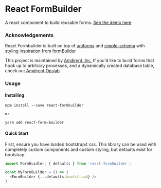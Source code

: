 # React FormBuilder

A react component to build reusable forms. [See the demo here]()

### Acknowledgements

React Formbuilder is built on top of [uniforms](https://github.com/vazco/uniforms) and [simple-schema](https://github.com/aldeed/node-simple-schema) with styling inspiration from [formBuilder](git@github.com:kevinchappell/formBuilder.git)

This project is maintained by [Amdirent, Inc.](https://amdirent.com) If you'd like to build forms that hook up to arbitrary processes, and a dynamically created database table, check out [Amdirent Opslab](opslab.amdirent.com)

### Usage

#### Installing

````
npm install --save react-formbuilder

or

yarn add react-form-builder
````

#### Quick Start

First, ensure you have loaded bootstrap4 css. This library can be used with completely custom components and custom styling, but defaults exist for bootstrap.


```javascript
import FormBuidler, { defaults } from 'react-formBuilder';

const MyFormBuilder = () => (
  <FormBuilder {...defaults.bootstrap4} />
)
```


